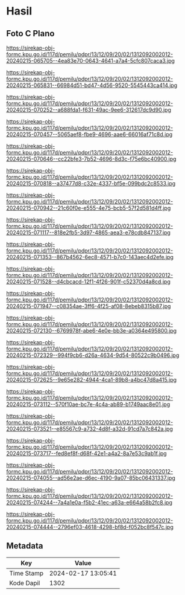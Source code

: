 # Hasil

## Foto C Plano

https://sirekap-obj-formc.kpu.go.id/117d/pemilu/pdpr/13/12/09/20/02/1312092002012-20240215-065705--4ea83e70-0643-4641-a7a4-5cfc807caca3.jpg

https://sirekap-obj-formc.kpu.go.id/117d/pemilu/pdpr/13/12/09/20/02/1312092002012-20240215-065831--66984d51-bd47-4d56-9520-5545443ca414.jpg

https://sirekap-obj-formc.kpu.go.id/117d/pemilu/pdpr/13/12/09/20/02/1312092002012-20240215-070252--a688fda1-f631-49ac-9ee6-312617dc9d90.jpg

https://sirekap-obj-formc.kpu.go.id/117d/pemilu/pdpr/13/12/09/20/02/1312092002012-20240215-070457--5065aef8-fbe9-4696-aae6-66016af71c8d.jpg

https://sirekap-obj-formc.kpu.go.id/117d/pemilu/pdpr/13/12/09/20/02/1312092002012-20240215-070646--cc22bfe3-7b52-4696-8d3c-f75e6bc40900.jpg

https://sirekap-obj-formc.kpu.go.id/117d/pemilu/pdpr/13/12/09/20/02/1312092002012-20240215-070818--a37477d8-c32e-4337-bf5e-099bdc2c8533.jpg

https://sirekap-obj-formc.kpu.go.id/117d/pemilu/pdpr/13/12/09/20/02/1312092002012-20240215-070942--21c60f0e-e555-4e75-bcb5-57f2d581d4ff.jpg

https://sirekap-obj-formc.kpu.go.id/117d/pemilu/pdpr/13/12/09/20/02/1312092002012-20240215-071117--818e2fb5-3d97-4865-aea3-e78cdb847137.jpg

https://sirekap-obj-formc.kpu.go.id/117d/pemilu/pdpr/13/12/09/20/02/1312092002012-20240215-071353--867b4562-6ec8-4571-b7c0-143aec4d2efe.jpg

https://sirekap-obj-formc.kpu.go.id/117d/pemilu/pdpr/13/12/09/20/02/1312092002012-20240215-071528--d4cbcacd-12f1-4f26-901f-c52370d4a8cd.jpg

https://sirekap-obj-formc.kpu.go.id/117d/pemilu/pdpr/13/12/09/20/02/1312092002012-20240215-071947--c08354ae-3ff6-4f25-af08-8ebeb8315b87.jpg

https://sirekap-obj-formc.kpu.go.id/117d/pemilu/pdpr/13/12/09/20/02/1312092002012-20240215-072130--6769978f-abe6-4e0e-bb3e-a0364e495800.jpg

https://sirekap-obj-formc.kpu.go.id/117d/pemilu/pdpr/13/12/09/20/02/1312092002012-20240215-072329--994f9cb6-d26a-4634-9d54-80522c9b0496.jpg

https://sirekap-obj-formc.kpu.go.id/117d/pemilu/pdpr/13/12/09/20/02/1312092002012-20240215-072625--9e65e282-4944-4ca1-89b8-a4bc47d8a415.jpg

https://sirekap-obj-formc.kpu.go.id/117d/pemilu/pdpr/13/12/09/20/02/1312092002012-20240215-073112--570f10ae-bc7e-4c4a-ab89-b1749aac8e01.jpg

https://sirekap-obj-formc.kpu.go.id/117d/pemilu/pdpr/13/12/09/20/02/1312092002012-20240215-073521--e85567c9-a732-4d8f-a32d-91cd7a7c842a.jpg

https://sirekap-obj-formc.kpu.go.id/117d/pemilu/pdpr/13/12/09/20/02/1312092002012-20240215-073717--fed8ef8f-d68f-42e1-a4a2-8a7e53c9ab1f.jpg

https://sirekap-obj-formc.kpu.go.id/117d/pemilu/pdpr/13/12/09/20/02/1312092002012-20240215-074055--ad56e2ae-d6ec-4190-9a07-85bc06431337.jpg

https://sirekap-obj-formc.kpu.go.id/117d/pemilu/pdpr/13/12/09/20/02/1312092002012-20240215-074244--7a4a1e0a-f5b2-41ec-a63a-e664a58b2fc8.jpg

https://sirekap-obj-formc.kpu.go.id/117d/pemilu/pdpr/13/12/09/20/02/1312092002012-20240215-074444--2796ef03-4618-4298-bf8d-f052bc8f547c.jpg


## Metadata

| Key        | Value               |
| ---------- | ------------------- |
| Time Stamp | 2024-02-17 13:05:41 |
| Kode Dapil | 1302                |



